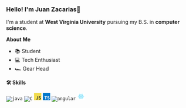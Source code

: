 ### Hello! I'm Juan Zacarias👋


I'm a student at **West Virginia University** pursuing my B.S. in **computer science**.

**About Me**
- 📚 Student
- 💻 Tech Enthusiast
- 🏎 Gear Head

**🛠 Skills**

<code><img height="20" alt="java" title="java"
src="https://github.com/get-icon/geticon/raw/master/icons/java.svg"></code>
<code><img height="20" alt="C" title="C"
src="https://github.com/get-icon/geticon/raw/master/icons/c.svg"></code>
<code><img height="20" alt="javascript" title="javascript" src="https://raw.githubusercontent.com/github/explore/80688e429a7d4ef2fca1e82350fe8e3517d3494d/topics/javascript/javascript.png"></code>
<code><img height="20" alt="typescript" title="typescript" src="https://raw.githubusercontent.com/github/explore/80688e429a7d4ef2fca1e82350fe8e3517d3494d/topics/typescript/typescript.png"></code>
<code><img height="20" alt="angular" title="angular" 
src="https://github.com/get-icon/geticon/raw/master/icons/angular-icon.svg"></code>
<code><img height="20" alt="react" title="react"
src="https://raw.githubusercontent.com/github/explore/80688e429a7d4ef2fca1e82350fe8e3517d3494d/topics/react/react.png"></code>
